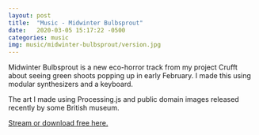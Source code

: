 ```yaml
---
layout: post
title:  "Music - Midwinter Bulbsprout"
date:   2020-03-05 15:17:22 -0500
categories: music
img: music/midwinter-bulbsprout/version.jpg
---
```

Midwinter Bulbsprout is a new eco-horror track from my project Crufft about seeing green shoots popping up in early February. I made this using modular synthesizers and a keyboard.

The art I made using Processing.js and public domain images released recently by some British museum.

[Stream or download free here.](https://crufft.bandcamp.com/track/midwinter-bulbsprout)
